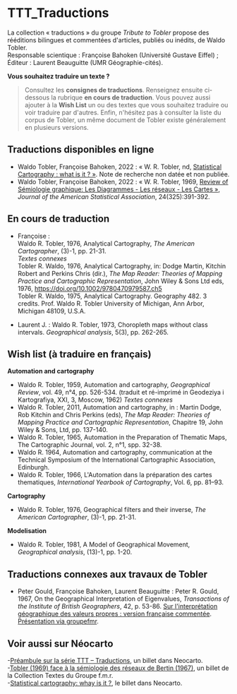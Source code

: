 # TTT_Traductions

La collection « traductions » du groupe _Tribute to Tobler_ propose des rééditions bilingues et commentées d'articles, publiés ou inédits, de Waldo Tobler. </br>
Responsable scientique : Françoise Bahoken (Université Gustave Eiffel) ;</br>
Éditeur : Laurent Beauguitte (UMR Géographie-cités).

**Vous souhaitez traduire un texte ?** </br> 
> Consultez les **consignes de traductions**. Renseignez ensuite ci-dessous la rubrique **en cours de traduction**. Vous pouvez aussi ajouter à la **Wish List** un ou des textes que vous souhaitez traduire ou voir traduire par d'autres. Enfin, n'hésitez pas à consulter la liste du corpus de Tobler, un même document de Tobler existe généralement en plusieurs versions.

## Traductions disponibles en ligne

- Waldo Tobler, Françoise Bahoken, 2022 : « W. R. Tobler, nd, [Statistical Cartography : what is it ? »](https://hal.archives-ouvertes.fr/hal-03739509). Note de recherche non datée et non publiée.
- Waldo Tobler, Françoise Bahoken, 2022 : « W. R. Tobler, 1969, [Review of Sémiologie graphique: Les Diagrammes - Les réseaux - Les Cartes »](https://hal.archives-ouvertes.fr/hal-03583854), _Journal of the American Statistical Association_, 24(325):391-392.

## En cours de traduction

- Françoise :  
Waldo R. Tobler, 1976, Analytical Cartography, _The American Cartographer_, (3)-1, pp. 21-31. </br>
_Textes connexes_ </br>
Tobler R. Waldo, 1976, Analytical Cartography, in: Dodge Martin, Kitchin Robert and Perkins Chris (dir.), _The Map Reader: Theories of Mapping Practice and Cartographic Representation_, John Wiley & Sons Ltd eds, 1976, https://doi.org/10.1002/9780470979587.ch5 </br>
Tobler R. Waldo, 1975, Analytical Cartography. Geography 482. 3 credits. Prof. Waldo R. Tobler University of Michigan, Ann Arbor, Michigan 48109, U.S.A. 

- Laurent J. : Waldo R. Tobler, 1973, Choropleth maps without class intervals. _Geographical analysis_, 5(3), pp. 262-265.

## Wish list (à traduire en français)
**Automation and cartography**
- Waldo R. Tobler, 1959, Automation and cartography, _Geographical Review_, vol. 49, n°4, pp. 526-534.
(traduit et ré-imprimé in Geodeziya i Kartografiya, XXI, 3, Moscow, 1962)
_Textes connexes_ </br>
- Waldo R. Tobler, 2011, Automation and cartography, in : Martin Dodge, Rob Kitchin and Chris Perkins (eds), _The Map Reader: Theories of Mapping Practice and Cartographic Representation_, Chapitre 19, John Wiley & Sons, Ltd, pp. 137-140.
- Waldo R. Tobler, 1965, Automation in the Preparation of Thematic Maps, The Cartographic Journal, vol. 2, n°1, spp. 32-38.
- Waldo R. 1964, Automation and cartography, communication at the Technical Symposium of the International Cartographic Association, Edinburgh.
- Waldo R. Tobler, 1966, L'Automation dans la préparation des cartes thematiques, _International Yearbook of Cartography_, Vol. 6, pp. 81–93.

**Cartography**
- Waldo R. Tobler, 1976, Geographical filters and their inverse, _The American Cartographer_, (3)-1, pp. 21-31.

**Modelisation**
- Waldo R. Tobler, 1981, A Model of Geographical Movement, _Geographical analysis_, (13)-1, pp. 1-20.

## Traductions connexes aux travaux de Tobler
- Peter Gould, Françoise Bahoken, Laurent Beauguitte : Peter R. Gould, 1967, On the Geographical Interpretation of Eigenvalues, _Transactions of the Institute of British Geographers_, 42, p. 53-86. [Sur l'interprétation géographique des valeurs propres : version française commentée](https://hal.archives-ouvertes.fr/hal-03699723). [Présentation via groupefmr](https://groupefmr.hypotheses.org/5899).

## Voir aussi sur Néocarto
-[Préambule sur la série TTT – Traductions](https://neocarto.hypotheses.org/14131), un billet dans Neocarto. </br>
-[Tobler (1969) face à la sémiologie des réseaux de Bertin (1967)](https://groupefmr.hypotheses.org/5745), un billet de la Collection Textes du Groupe f.m.r. </br>
-[Statistical cartography: whay is it ?](https://neocarto.hypotheses.org/15435), le billet dans Neocarto. </br>
